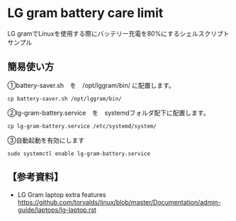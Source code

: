 # LG gram battery care limit
LG gramでLinuxを使用する際にバッテリー充電を80%にするシェルスクリプトサンプル

## 簡易使い方
  ①battery-saver.sh　を　/opt/lggram/bin/ に配置します。
  ```
  cp battery-saver.sh /opt/lggram/bin/
  ```
  ②lg-gram-battery.service　を　systemdフォルダ配下に配置します。
  ```
  cp lg-gram-battery.service /etc/systemd/system/
  ```
  ③自動起動を有効にします
  ```
  sudo systemctl enable lg-gram-battery.service 
  ```

## 【参考資料】
-  LG Gram laptop extra features
  https://github.com/torvalds/linux/blob/master/Documentation/admin-guide/laptops/lg-laptop.rst
